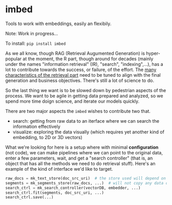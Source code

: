 
# imbed

Tools to work with embeddings, easily an flexibily.

Note: Work in progress...

To install:	```pip install imbed```

As we all know, though RAG (Retrieval Augumented Generation) is hyper-popular at the moment, the R part, though around for decades 
(mainly under the names "information retrieval" (IR), "search", "indexing",...), has a lot to contribute towards the success, or failure, of the effort.
The [many characteristics of the retrieval part](https://arxiv.org/abs/2312.10997) need to be tuned to align with the final generation and business objectives. 
There's still a lot of science to do. 

So the last thing we want is to be slowed down by pedestrian aspects of the process. 
We want to be agile in getting data prepared and analyzed, so we spend more time doign science, and iterate our models quickly.

There are two major aspects the `imbed` wishes to contribute two that.
* search: getting from raw data to an iterface where we can search the information effectively
* visualize: exploring the data visually (which requires yet another kind of embedding, to 2D or 3D vectors)

What we're looking for here is a setup where with minimal **configuration** (not code), we can make pipelines where we can point to the original data, enter a few parameters, 
wait, and get a "search controller" (that is, an object that has all the methods we need to do retrieval stuff). Here's an example of the kind of interface we'd like to target.

```python
raw_docs = mk_text_store(doc_src_uri)  # the store used will depend on the source and format of where the docs are stored
segments = mk_segments_store(raw_docs, ...)  # will not copy any data over, but will give a key-value view of chunked (split) docs
search_ctrl = mk_search_controller(vectorDB, embedder, ...)
search_ctrl.fit(segments, doc_src_uri, ...)
search_ctrl.save(...)
```



